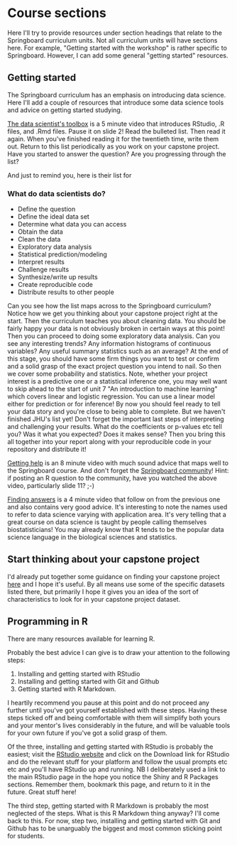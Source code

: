# Course sections

Here I'll try to provide resources under section headings that relate
to the Springboard curriculum units. Not all curriculum units will have
sections here. For example, "Getting started with the workshop" is
rather specific to Springboard. However, I can add some general
"getting started" resources.

## Getting started

The Springboard curriculum has an emphasis on introducing data science.
Here I'll add a couple of resources that introduce some data science
tools and advice on getting started studying.

[The data scientist's toolbox](
https://www.coursera.org/learn/data-scientists-tools/lecture/4mR4L/the-data-scientists-toolbox)
is a 5 minute video that introduces RStudio, .R files, and .Rmd files.
Pause it on slide 2! Read the bulleted list. Then read it again. When you've finished
reading it for the twentieth time, write them out. Return to this list periodically as
you work on your capstone project. Have you started to answer the question? Are you
progressing through the list?

And just to remind you, here is their list for

### What do data scientists do?

* Define the question
* Define the ideal data set
* Determine what data you can access
* Obtain the data
* Clean the data
* Exploratory data analysis
* Statistical prediction/modeling
* Interpret results
* Challenge results
* Synthesize/write up results
* Create reproducible code
* Distribute results to other people

Can you see how the list maps across to the Springboard curriculum?
Notice how we get you thinking about your capstone project right at the start.
Then the curriculum teaches you about cleaning data. You should be fairly happy
your data is not obviously broken in certain ways at this point! Then you can
proceed to doing some exploratory data analysis. Can you see any interesting trends?
Any information histograms of continuous variables? Any useful summary statistics such
as an average? At the end of this stage, you should have some firm things you want to
test or confirm and a solid grasp of the exact project question you intend to nail.
So then we cover some probability and statistics. Note, whether your project interest
is a predictive one or a statistical inference one, you may well want to skip ahead
to the start of unit 7 "An introduction to machine learning" which covers linear and
logistic regression. You can use a linear model either for prediction or for inference!
By now you should feel ready to tell your data story and you're close to being able to
complete. But we haven't finished JHU's list yet! Don't forget the important last
steps of interpreting and challenging your results. What do the coefficients or p-values
etc tell you? Was it what you expected? Does it makes sense? Then you bring this all
together into your report along with your reproducible code in your repository and
distribute it!

[Getting help](https://www.coursera.org/learn/data-scientists-tools/lecture/KPkZz/getting-help)
is an 8 minute video with much sound advice that maps well to the Springboard course.
And don't forget the [Springboard community](https://foundationsdscommunity.springboard.com/)!
Hint: if posting an R question to the community, have you watched the above video,
particularly slide 11? ;-)

[Finding answers](https://www.coursera.org/learn/data-scientists-tools/lecture/6zxii/finding-answers)
is a 4 minute video that follow on from the previous one and also contains very good advice.
It's interesting to note the names used to refer to data science varying with application area.
It's very telling that a great course on data science is taught by people calling themselves
biostatisticians! You may already know that R tends to be the popular data science language
in the biological sciences and statistics.

## Start thinking about your capstone project

I'd already put together some guidance on finding your capstone project
[here](https://github.com/gtmaskall/Springboard_FDS_project_datasets)
and I hope it's useful. By all means use some of the specific datasets
listed there, but primarily I hope it gives you an idea of the sort
of characteristics to look for in your capstone project dataset.

## Programming in R

There are many resources available for learning R.

Probably the best advice I can give is to draw your attention to the following
steps:

1. Installing and getting started with RStudio
2. Installing and getting started with Git and Github
3. Getting started with R Markdown.

I heartily recommend you pause at this point and do not proceed any further until
you've got yourself established with these steps. Having these steps ticked off and
being comfortable with them will simplify both yours and your mentor's lives
considerably in the future, and will be valuable tools for your own future if you've
got a solid grasp of them.

Of the three, installing and getting started with RStudio is probably the easiest;
visit the [RStudio website](https://www.rstudio.com/) and click on the Download link
for RStudio and do the relevant stuff for your platform and follow the usual prompts
etc etc and you'll have RStudio up and running. NB I deliberately used a link to the
main RStudio page in the hope you notice the Shiny and R Packages sections. Remember them,
bookmark this page, and return to it in the future. Great stuff here!

The third step, getting started with R Markdown is probably the most neglected of the steps.
What is this R Markdown thing anyway? I'll come back to this. For now, step two,
installing and getting started with Git and Github has to be unarguably the biggest and
most common sticking point for students.

